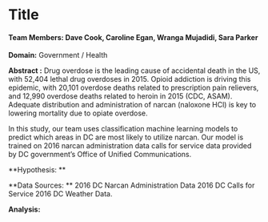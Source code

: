 
# Title

#### Team Members:  Dave Cook, Caroline Egan, Wranga Mujadidi, Sara Parker

**Domain:**  Government / Health

**Abstract :**  Drug overdose is the leading cause of accidental death in the US, with 52,404 lethal drug overdoses in 2015. Opioid addiction is driving this epidemic, with 20,101 overdose deaths related to prescription pain relievers, and 12,990 overdose deaths related to heroin in 2015 (CDC, ASAM). Adequate distribution and administration of narcan (naloxone HCl) is key to lowering mortality due to opiate overdose. 

In this study, our team uses classification machine learning models to predict which areas in DC are most likely to utilize narcan. Our model is trained on 2016 narcan administration data calls for service data provided by DC government’s Office of Unified Communications.

**Hypothesis: ** 

**Data Sources: **
2016 DC Narcan Administration Data
2016 DC Calls for Service
2016 DC Weather Data. 
   
**Analysis:**
   
